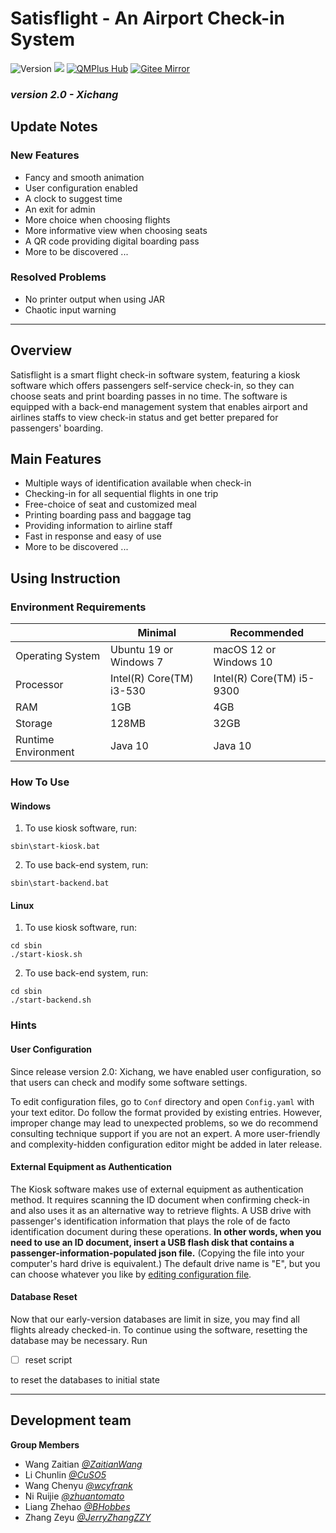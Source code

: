 # Satisflight - An Airport Check-in System


![Version](https://img.shields.io/badge/Version-2.0-green)
![](https://img.shields.io/github/repo-size/JerryZhangZZY/EBU6304-2021-Software-Engineering-Group-111)
[![QMPlus Hub](https://img.shields.io/badge/QMPlus%20Hub-here-orange)](https://hub.qmplus.qmul.ac.uk/group/ebu6304-2022-software-engin-35)
[![Gitee Mirror](https://img.shields.io/badge/Gitee%20Mirror-here-red)](https://gitee.com/jerryzhangzzy/EBU6304-2021-Software-Engineering-Group-111)

### *version 2.0 - Xichang*

## Update Notes

### New Features

- Fancy and smooth animation
- User configuration enabled
- A clock to suggest time
- An exit for admin
- More choice when choosing flights
- More informative view when choosing seats
- A QR code providing digital boarding pass
- More to be discovered ...

### Resolved Problems

- No printer output when using JAR
- Chaotic input warning

---

## Overview

Satisflight is a smart flight check-in software system, featuring a kiosk software which offers passengers self-service check-in, so they can choose seats and print boarding passes in no time. The software is equipped with a back-end management system that enables airport and airlines staffs to view check-in status and get better prepared for passengers' boarding.

## Main Features

- Multiple ways of identification available when check-in
- Checking-in for all sequential flights in one trip
- Free-choice of seat and customized meal
- Printing boarding pass and baggage tag
- Providing information to airline staff 
- Fast in response and easy of use
- More to be discovered ...

## Using Instruction

### Environment Requirements

|    | Minimal                  | Recommended               |
|----|--------------------------|---------------------------|
|Operating System| Ubuntu 19 or Windows 7   | macOS 12 or Windows 10    |
|Processor| Intel(R) Core(TM) i3-530 | Intel(R) Core(TM) i5-9300 |
|RAM| 1GB                       | 4GB                       |
|Storage| 128MB                 | 32GB                      |
|Runtime Environment| Java 10   | Java 10                   |

### How To Use

#### Windows

1. To use kiosk software, run:
```shell
sbin\start-kiosk.bat
```
2. To use back-end system, run:
```shell
sbin\start-backend.bat
```

#### Linux

1. To use kiosk software, run:
```shell
cd sbin
./start-kiosk.sh
```
2. To use back-end system, run:
```shell
cd sbin
./start-backend.sh
```

### Hints

#### User Configuration

Since release version 2.0: Xichang, we have enabled user configuration, so that users can check and modify some software settings. 

To edit configuration files, go to `Conf` directory and open `Config.yaml` with your text editor. 
Do follow the format provided by existing entries. 
However, improper change may lead to unexpected problems, so we do recommend consulting technique support if you are not an expert. 
A more user-friendly and complexity-hidden configuration editor might be added in later release.

#### External Equipment as Authentication

The Kiosk software makes use of external equipment as authentication method. 
It requires scanning the ID document when confirming check-in and also uses it as an alternative way to retrieve flights. 
A USB drive with passenger's identification information that plays the role of de facto identification document during these operations. 
**In other words, when you need to use an ID document, insert a USB flash disk that contains a passenger-information-populated json file.**
(Copying the file into your computer's hard drive is equivalent.)
The default drive name is "E", but you can choose whatever you like by [editing configuration file](#User-Configuration).

#### Database Reset

Now that our early-version databases are limit in size, you may find all flights already checked-in. 
To continue using the software, resetting the database may be necessary.
Run

- [ ] reset script

to reset the databases to initial state

---

## Development team

**Group Members**
- Wang Zaitian [*@ZaitianWang*](https://github.com/ZaitianWang)
- Li Chunlin [*@CuSO5*](https://github.com/CuSO5)
- Wang Chenyu [*@wcyfrank*](https://github.com/wcyfrank)
- Ni Ruijie [*@zhuantomato*](https://github.com/zhuantomato)
- Liang Zhehao [*@BHobbes*](https://github.com/BHobbes)
- Zhang Zeyu [*@JerryZhangZZY*](https://github.com/JerryZhangZZY)
